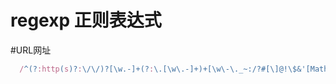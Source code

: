 # regexp 正则表达式

#URL网址
```javascript
  /^(?:http(s)?:\/\/)?[\w.-]+(?:\.[\w\.-]+)+[\w\-\._~:/?#[\]@!\$&'[Math Processing Error]\*\+,;=.]+$/
```

